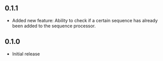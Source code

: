 ## 0.1.1

- Added new feature: Ability to check if a certain sequence has already been added to the sequence processor.

## 0.1.0

- Initial release

